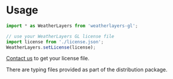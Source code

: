 # Usage

```javascript
import * as WeatherLayers from 'weatherlayers-gl';

// use your WeatherLayers GL license file
import license from './license.json';
WeatherLayers.setLicense(license);
```

[Contact us](mailto:support@weatherlayers.com) to get your license file.

There are typing files provided as part of the distribution package.
